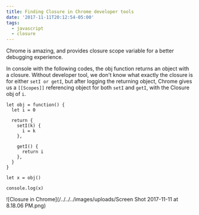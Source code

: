 ```yaml
---
title: Finding Closure in Chrome developer tools
date: '2017-11-11T20:12:54-05:00'
tags:
  - javascript
  - closure
---
```

Chrome is amazing, and provides closure scope variable for a better debugging experience.

In console with the following codes, the obj function returns an object with a closure. Without developer tool, we don't know what exactly the closure is for either `setI or getI`, but after logging the returning object, Chrome gives us a `[[Scopes]]` referencing object for both `setI` and `getI`, with the Closure obj of `i`.

```
let obj = function() {
  let i = 0

  return {
    setI(k) {
      i = k
    },

    getI() {
      return i
    },
  }
}

let x = obj()

console.log(x)

```

![Closure in Chrome](/../../../images/uploads/Screen Shot 2017-11-11 at 8.18.06 PM.png)

